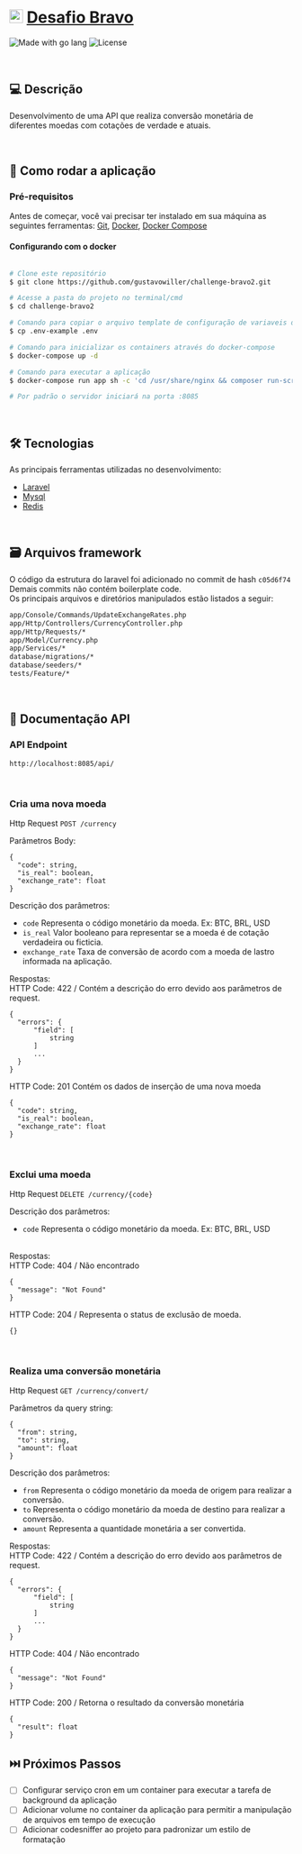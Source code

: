 <h1>
    <a href="hurb.com"><img src="https://avatars1.githubusercontent.com/u/7063040?v=4&s=200.jpg" alt="Logo Hurb" width="24" /></a>
    <a href="https://github.com/hurbcom/challenge-bravo">Desafio Bravo</a>
</h1>

<p>
    <img alt="Made with go lang" src="https://img.shields.io/badge/Made%20with-php-6582ba.svg">
    <img alt="License" src="https://img.shields.io/badge/license-MIT-brightgreen">
</p>

<br />

## 💻 Descrição

Desenvolvimento de uma API que realiza conversão monetária de diferentes moedas com cotações de verdade e atuais.

<br />

## 🚀 Como rodar a aplicação


### Pré-requisitos

Antes de começar, você vai precisar ter instalado em sua máquina as seguintes ferramentas:
[Git](https://git-scm.com), [Docker](https://docs.docker.com/), [Docker Compose](https://docs.docker.com/compose/)


####  Configurando com o docker

```bash

# Clone este repositório
$ git clone https://github.com/gustavowiller/challenge-bravo2.git

# Acesse a pasta do projeto no terminal/cmd
$ cd challenge-bravo2

# Comando para copiar o arquivo template de configuração de variaveis de ambiente
$ cp .env-example .env

# Comando para inicializar os containers através do docker-compose
$ docker-compose up -d

# Comando para executar a aplicação
$ docker-compose run app sh -c 'cd /usr/share/nginx && composer run-script start'

# Por padrão o servidor iniciará na porta :8085

```
<br />

## 🛠 Tecnologias

As principais ferramentas utilizadas no desenvolvimento:
- [Laravel](https://laravel.com/)
- [Mysql](https://dev.mysql.com/)
- [Redis](https://redis.io/)

<br />

## 🗃️ Arquivos framework

O código da estrutura do laravel foi adicionado no commit de hash `c05d6f74` <br />
Demais commits não contém boilerplate code. <br />
Os principais arquivos e diretórios manipulados estão listados a seguir:

```bash
app/Console/Commands/UpdateExchangeRates.php
app/Http/Controllers/CurrencyController.php
app/Http/Requests/*
app/Model/Currency.php
app/Services/*
database/migrations/*
database/seeders/*
tests/Feature/*
```
<br />

## 📖 Documentação API

### API Endpoint

```
http://localhost:8085/api/
```

<br />

### Cria uma nova moeda

Http Request
`POST /currency`

Parâmetros Body:
```
{
  "code": string,
  "is_real": boolean,
  "exchange_rate": float
}
```

Descrição dos parâmetros:
 - `code` Representa o código monetário da moeda. Ex: BTC, BRL, USD
 - `is_real` Valor booleano para representar se a moeda é de cotação verdadeira ou ficticia.
 - `exchange_rate` Taxa de conversão de acordo com a moeda de lastro informada na aplicação.

Respostas: <br />
HTTP Code: 422 / Contém a descrição do erro devido aos parâmetros de request.

```
{
  "errors": {
      "field": [
          string
      ]
      ...
  }
}
```
HTTP Code: 201 Contém os dados de inserção de uma nova moeda
```
{
  "code": string,
  "is_real": boolean,
  "exchange_rate": float
}
```
<br />

### Exclui uma moeda

Http Request
`DELETE /currency/{code}`


Descrição dos parâmetros:
 - `code` Representa o código monetário da moeda. Ex: BTC, BRL, USD


<br />
Respostas: <br />
HTTP Code: 404 / Não encontrado

```
{
  "message": "Not Found"
}
```
HTTP Code: 204 / Representa o status de exclusão de moeda.
```
{}
```
<br />

### Realiza uma conversão monetária
Http Request
`GET /currency/convert/`

Parâmetros da query string:
```
{
  "from": string,
  "to": string,
  "amount": float
}
```

Descrição dos parâmetros:
 - `from` Representa o código monetário da moeda de origem para realizar a conversão.
 - `to` Representa o código monetário da moeda de destino para realizar a conversão.
 - `amount` Representa a quantidade monetária a ser convertida.

Respostas: <br />
HTTP Code: 422 / Contém a descrição do erro devido aos parâmetros de request.

```
{
  "errors": {
      "field": [
          string
      ]
      ...
  }
}
```
HTTP Code: 404 / Não encontrado

```
{
  "message": "Not Found"
}
```

HTTP Code: 200 / Retorna o resultado da conversão monetária
```
{
  "result": float
}
```

## ⏭️ Próximos Passos

 - [ ] Configurar serviço cron em um container para executar a tarefa de background da aplicação
 - [ ] Adicionar volume no container da aplicação para permitir a manipulação de arquivos em tempo de execução
 - [ ] Adicionar codesniffer ao projeto para padronizar um estilo de formatação
